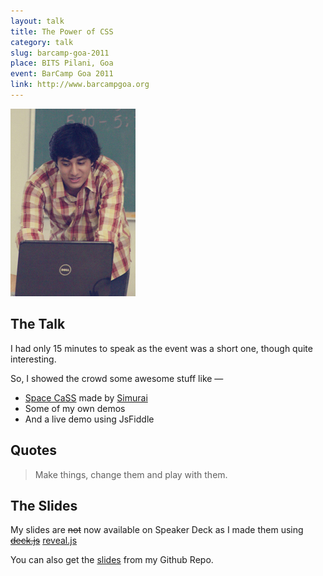 ```yaml
---
layout: talk
title: The Power of CSS
category: talk
slug: barcamp-goa-2011
place: BITS Pilani, Goa
event: BarCamp Goa 2011
link: http://www.barcampgoa.org
---
```


<div class="islet">
	<img class="img--center img--tall" src="/assets/images/Me-at-BarCamp-Goa-2011.jpg" />
</div>

## The Talk

<p class="lead">I had only 15 minutes to speak as the event was a short one, though quite interesting.</p>

So, I showed the crowd some awesome stuff like &mdash;

 * [Space CaSS](http://lab.simurai.com/space-cacss) made by [Simurai](http://simuari.com)
 * Some of my own demos
 * And a <span class="highlight">live demo</span> using JsFiddle

## Quotes

<blockquote>
	<p>Make things, change them and play with them.</p>
</blockquote>

## The Slides

My slides are <strike>not</strike> now available on Speaker Deck as I made them using <strike><a href="https://github.com/imakewebthings/deck.js">deck.js</a></strike> [reveal.js](https://github.com/hakimel/reveal.js)

You can also get the [slides](https://github.com/aniketpant/presentations) from my Github Repo.

<script async class="speakerdeck-embed" data-id="4a8f8780194f01307dd222000a9f27e2" data-ratio="1.41436464088398" src="//speakerdeck.com/assets/embed.js"></script>